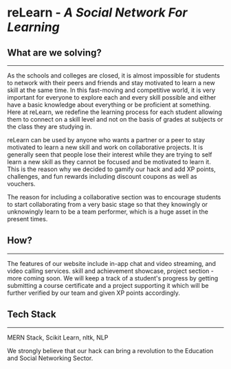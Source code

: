 # reLearn - <i>A Social Network For Learning</i>

## What are we solving?
<hr>
As the schools and colleges are closed, it is almost impossible for students to network with their peers and friends and stay motivated to learn a new skill at the same time. In this fast-moving and competitive world, it is very important for everyone to explore each and every skill possible and either have a basic knowledge about everything or be proficient at something. Here at reLearn, we redefine the learning process for each student allowing them to connect on a skill level and not on the basis of grades at subjects or the class they are studying in.

reLearn can be used by anyone who wants a partner or a peer to stay motivated to learn a new skill and work on collaborative projects. It is generally seen that people lose their interest while they are trying to self learn a new skill as they cannot be focused and be motivated to learn it. This is the reason why we decided to gamify our hack and add XP points, challenges, and fun rewards including discount coupons as well as vouchers. 

The reason for including a collaborative section was to encourage students to start collaborating from a very basic stage so that they knowingly or unknowingly learn to be a team performer, which is a huge asset in the present times.

## How?
<hr>
The features of our website include in-app chat and video streaming, and video calling services. skill and achievement showcase, project section - more coming soon. We will keep a track of a student's progress by getting submitting a course certificate and a project supporting it which will be further verified by our team and given XP points accordingly.

## Tech Stack
<hr>
MERN Stack, Scikit Learn, nltk, NLP

We strongly believe that our hack can bring a revolution to the Education and Social Networking Sector.


